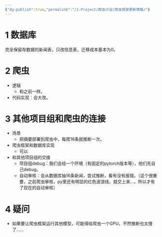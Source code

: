 ```yaml
---
{"dg-publish":true,"permalink":"/1-Project/爬虫计设/爬虫框架更新策略/"}
---
```


# 1 数据库
完全保留存数据的新闻表，只改信息表，迁移成本基本为0。
# 2 爬虫
- 逻辑
	- 和之前一样。
- 代码实现：会大改。
# 3 其他项目组和爬虫的连接
- 场景
	- 把摘要部署到爬虫中，每爬16条就推断一次。
- 爬虫框架和数据库实现
	- 可以
- 和其他项目组的交接
	- 项目组debug：我们会给一个环境（有固定的pytorch版本等），他们先自己debug。
	- 自动审核：会从数据库抽16条新闻，尝试推断，看有没有报错。（这个很重要，之前爬虫审核，py里还有明显的红色波浪线，就交上来...，所以才有了现在的自动审核）
# 4 疑问
- 如果要让爬虫框架运行其他模型，可能得给爬虫一个GPU，不然推断也太慢了......